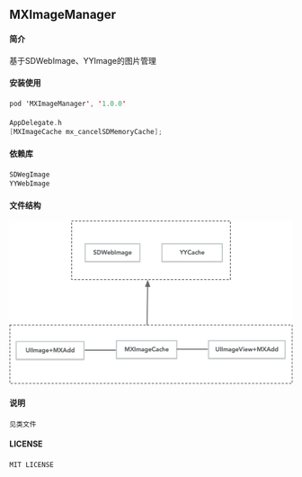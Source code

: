 ## MXImageManager
#### 简介
基于SDWebImage、YYImage的图片管理
#### 安装使用
```Swift
pod 'MXImageManager', '1.0.0'

AppDelegate.h
[MXImageCache mx_cancelSDMemoryCache];
```
#### 依赖库

```Swift
SDWegImage
YYWebImage
```
#### 文件结构
![](demo.png)
#### 说明

```
见类文件
```
#### LICENSE
`MIT LICENSE`

